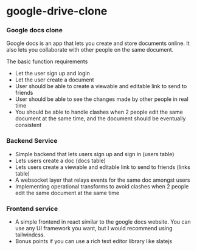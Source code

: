 # google-drive-clone


### Google docs clone
Google docs is an app that lets you create and store documents online. It also lets you collaborate with other people on the same document.

The basic function requirements
- Let the user sign up and login
- Let the user create a document
- User should be able to create a viewable and editable link to send to friends
- User should be able to see the changes made by other people in real time
- You should be able to handle clashes when 2 people edit the same document at the same time, and the document should be eventually consistent

### Backend Service 
- Simple backend that lets users sign up and sign in (users table)
- Lets users create a doc (docs table)
- Lets users create a viewable and editable link to send to friends (links table)
- A websocket layer that relays events for the same doc amongst users
- Implementing operational transforms to avoid clashes when 2 people edit the same document at the same time

### Frontend service
- A simple frontend in react similar to the google docs website. You can use any UI framework you want, but I would recommend using tailwindcss.
- Bonus points if you can use a rich text editor library like slatejs
